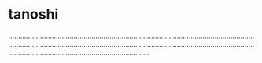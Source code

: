 # tanoshi
...............................................................................................................................................................................................................................................................................................................................